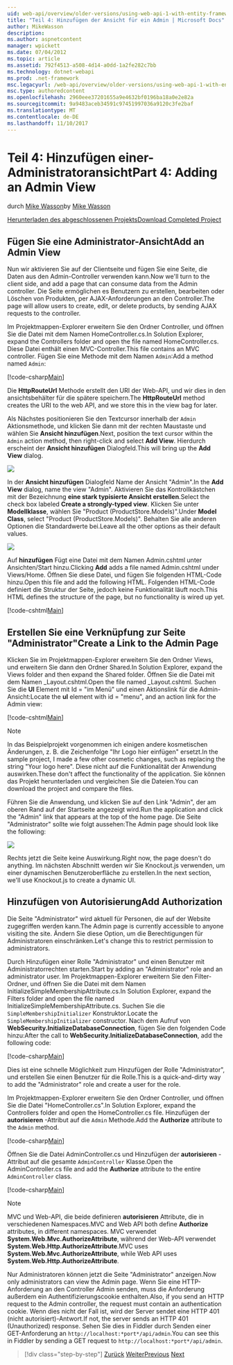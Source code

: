 ```yaml
---
uid: web-api/overview/older-versions/using-web-api-1-with-entity-framework-5/using-web-api-with-entity-framework-part-4
title: "Teil 4: Hinzufügen der Ansicht für ein Admin | Microsoft Docs"
author: MikeWasson
description: 
ms.author: aspnetcontent
manager: wpickett
ms.date: 07/04/2012
ms.topic: article
ms.assetid: 792f4513-a508-4d14-a0dd-1a2fe282c7bb
ms.technology: dotnet-webapi
ms.prod: .net-framework
msc.legacyurl: /web-api/overview/older-versions/using-web-api-1-with-entity-framework-5/using-web-api-with-entity-framework-part-4
msc.type: authoredcontent
ms.openlocfilehash: 2960eee37201655a9e4632bf0196ba18a0e2e82a
ms.sourcegitcommit: 9a9483aceb34591c97451997036a9120c3fe2baf
ms.translationtype: MT
ms.contentlocale: de-DE
ms.lasthandoff: 11/10/2017
---
```

<a name="part-4-adding-an-admin-view"></a><span data-ttu-id="c458e-102">Teil 4: Hinzufügen einer-Administratoransicht</span><span class="sxs-lookup"><span data-stu-id="c458e-102">Part 4: Adding an Admin View</span></span>
====================
<span data-ttu-id="c458e-103">durch [Mike Wasson](https://github.com/MikeWasson)</span><span class="sxs-lookup"><span data-stu-id="c458e-103">by [Mike Wasson](https://github.com/MikeWasson)</span></span>

[<span data-ttu-id="c458e-104">Herunterladen des abgeschlossenen Projekts</span><span class="sxs-lookup"><span data-stu-id="c458e-104">Download Completed Project</span></span>](http://code.msdn.microsoft.com/ASP-NET-Web-API-with-afa30545)

## <a name="add-an-admin-view"></a><span data-ttu-id="c458e-105">Fügen Sie eine Administrator-Ansicht</span><span class="sxs-lookup"><span data-stu-id="c458e-105">Add an Admin View</span></span>

<span data-ttu-id="c458e-106">Nun wir aktivieren Sie auf der Clientseite und fügen Sie eine Seite, die Daten aus den Admin-Controller verwenden kann.</span><span class="sxs-lookup"><span data-stu-id="c458e-106">Now we'll turn to the client side, and add a page that can consume data from the Admin controller.</span></span> <span data-ttu-id="c458e-107">Die Seite ermöglichen es Benutzern zu erstellen, bearbeiten oder Löschen von Produkten, per AJAX-Anforderungen an den Controller.</span><span class="sxs-lookup"><span data-stu-id="c458e-107">The page will allow users to create, edit, or delete products, by sending AJAX requests to the controller.</span></span>

<span data-ttu-id="c458e-108">Im Projektmappen-Explorer erweitern Sie den Ordner Controller, und öffnen Sie die Datei mit dem Namen HomeController.cs.</span><span class="sxs-lookup"><span data-stu-id="c458e-108">In Solution Explorer, expand the Controllers folder and open the file named HomeController.cs.</span></span> <span data-ttu-id="c458e-109">Diese Datei enthält einen MVC-Controller.</span><span class="sxs-lookup"><span data-stu-id="c458e-109">This file contains an MVC controller.</span></span> <span data-ttu-id="c458e-110">Fügen Sie eine Methode mit dem Namen `Admin`:</span><span class="sxs-lookup"><span data-stu-id="c458e-110">Add a method named `Admin`:</span></span>

[!code-csharp[Main](using-web-api-with-entity-framework-part-4/samples/sample1.cs)]

<span data-ttu-id="c458e-111">Die **HttpRouteUrl** Methode erstellt den URI der Web-API, und wir dies in den ansichtsbehälter für die spätere speichern.</span><span class="sxs-lookup"><span data-stu-id="c458e-111">The **HttpRouteUrl** method creates the URI to the web API, and we store this in the view bag for later.</span></span>

<span data-ttu-id="c458e-112">Als Nächstes positionieren Sie den Textcursor innerhalb der `Admin` Aktionsmethode, und klicken Sie dann mit der rechten Maustaste und wählen Sie **Ansicht hinzufügen**.</span><span class="sxs-lookup"><span data-stu-id="c458e-112">Next, position the text cursor within the `Admin` action method, then right-click and select **Add View**.</span></span> <span data-ttu-id="c458e-113">Hierdurch erscheint der **Ansicht hinzufügen** Dialogfeld.</span><span class="sxs-lookup"><span data-stu-id="c458e-113">This will bring up the **Add View** dialog.</span></span>

![](using-web-api-with-entity-framework-part-4/_static/image1.png)

<span data-ttu-id="c458e-114">In der **Ansicht hinzufügen** Dialogfeld Name der Ansicht "Admin".</span><span class="sxs-lookup"><span data-stu-id="c458e-114">In the **Add View** dialog, name the view "Admin".</span></span> <span data-ttu-id="c458e-115">Aktivieren Sie das Kontrollkästchen mit der Bezeichnung **eine stark typisierte Ansicht erstellen**.</span><span class="sxs-lookup"><span data-stu-id="c458e-115">Select the check box labeled **Create a strongly-typed view**.</span></span> <span data-ttu-id="c458e-116">Klicken Sie unter **Modellklasse**, wählen Sie "Product (ProductStore.Models)".</span><span class="sxs-lookup"><span data-stu-id="c458e-116">Under **Model Class**, select "Product (ProductStore.Models)".</span></span> <span data-ttu-id="c458e-117">Behalten Sie alle anderen Optionen die Standardwerte bei.</span><span class="sxs-lookup"><span data-stu-id="c458e-117">Leave all the other options as their default values.</span></span>

![](using-web-api-with-entity-framework-part-4/_static/image2.png)

<span data-ttu-id="c458e-118">Auf **hinzufügen** Fügt eine Datei mit dem Namen Admin.cshtml unter Ansichten/Start hinzu.</span><span class="sxs-lookup"><span data-stu-id="c458e-118">Clicking **Add** adds a file named Admin.cshtml under Views/Home.</span></span> <span data-ttu-id="c458e-119">Öffnen Sie diese Datei, und fügen Sie folgenden HTML-Code hinzu.</span><span class="sxs-lookup"><span data-stu-id="c458e-119">Open this file and add the following HTML.</span></span> <span data-ttu-id="c458e-120">Folgenden HTML-Code definiert die Struktur der Seite, jedoch keine Funktionalität läuft noch.</span><span class="sxs-lookup"><span data-stu-id="c458e-120">This HTML defines the structure of the page, but no functionality is wired up yet.</span></span>

[!code-cshtml[Main](using-web-api-with-entity-framework-part-4/samples/sample2.cshtml)]

## <a name="create-a-link-to-the-admin-page"></a><span data-ttu-id="c458e-121">Erstellen Sie eine Verknüpfung zur Seite "Administrator"</span><span class="sxs-lookup"><span data-stu-id="c458e-121">Create a Link to the Admin Page</span></span>

<span data-ttu-id="c458e-122">Klicken Sie im Projektmappen-Explorer erweitern Sie den Ordner Views, und erweitern Sie dann den Ordner Shared.</span><span class="sxs-lookup"><span data-stu-id="c458e-122">In Solution Explorer, expand the Views folder and then expand the Shared folder.</span></span> <span data-ttu-id="c458e-123">Öffnen Sie die Datei mit dem Namen \_Layout.cshtml.</span><span class="sxs-lookup"><span data-stu-id="c458e-123">Open the file named \_Layout.cshtml.</span></span> <span data-ttu-id="c458e-124">Suchen Sie die **Ul** Element mit Id = "im Menü" und einen Aktionslink für die Admin-Ansicht:</span><span class="sxs-lookup"><span data-stu-id="c458e-124">Locate the **ul** element with id = "menu", and an action link for the Admin view:</span></span>

[!code-cshtml[Main](using-web-api-with-entity-framework-part-4/samples/sample3.cshtml)]

> [!NOTE]
> <span data-ttu-id="c458e-125">In das Beispielprojekt vorgenommen ich einigen andere kosmetischen Änderungen, z. B. die Zeichenfolge "Ihr Logo hier einfügen" ersetzt.</span><span class="sxs-lookup"><span data-stu-id="c458e-125">In the sample project, I made a few other cosmetic changes, such as replacing the string "Your logo here".</span></span> <span data-ttu-id="c458e-126">Diese nicht auf die Funktionalität der Anwendung auswirken.</span><span class="sxs-lookup"><span data-stu-id="c458e-126">These don't affect the functionality of the application.</span></span> <span data-ttu-id="c458e-127">Sie können das Projekt herunterladen und vergleichen Sie die Dateien.</span><span class="sxs-lookup"><span data-stu-id="c458e-127">You can download the project and compare the files.</span></span>


<span data-ttu-id="c458e-128">Führen Sie die Anwendung, und klicken Sie auf den Link "Admin", der am oberen Rand auf der Startseite angezeigt wird.</span><span class="sxs-lookup"><span data-stu-id="c458e-128">Run the application and click the "Admin" link that appears at the top of the home page.</span></span> <span data-ttu-id="c458e-129">Die Seite "Administrator" sollte wie folgt aussehen:</span><span class="sxs-lookup"><span data-stu-id="c458e-129">The Admin page should look like the following:</span></span>

![](using-web-api-with-entity-framework-part-4/_static/image3.png)

<span data-ttu-id="c458e-130">Rechts jetzt die Seite keine Auswirkung.</span><span class="sxs-lookup"><span data-stu-id="c458e-130">Right now, the page doesn't do anything.</span></span> <span data-ttu-id="c458e-131">Im nächsten Abschnitt werden wir Sie Knockout.js verwenden, um einer dynamischen Benutzeroberfläche zu erstellen.</span><span class="sxs-lookup"><span data-stu-id="c458e-131">In the next section, we'll use Knockout.js to create a dynamic UI.</span></span>

## <a name="add-authorization"></a><span data-ttu-id="c458e-132">Hinzufügen von Autorisierung</span><span class="sxs-lookup"><span data-stu-id="c458e-132">Add Authorization</span></span>

<span data-ttu-id="c458e-133">Die Seite "Administrator" wird aktuell für Personen, die auf der Website zugegriffen werden kann.</span><span class="sxs-lookup"><span data-stu-id="c458e-133">The Admin page is currently accessible to anyone visiting the site.</span></span> <span data-ttu-id="c458e-134">Ändern Sie diese Option, um die Berechtigungen für Administratoren einschränken.</span><span class="sxs-lookup"><span data-stu-id="c458e-134">Let's change this to restrict permission to administrators.</span></span>

<span data-ttu-id="c458e-135">Durch Hinzufügen einer Rolle "Administrator" und einen Benutzer mit Administratorrechten starten.</span><span class="sxs-lookup"><span data-stu-id="c458e-135">Start by adding an "Administrator" role and an administrator user.</span></span> <span data-ttu-id="c458e-136">Im Projektmappen-Explorer erweitern Sie den Filter-Ordner, und öffnen Sie die Datei mit dem Namen InitializeSimpleMembershipAttribute.cs.</span><span class="sxs-lookup"><span data-stu-id="c458e-136">In Solution Explorer, expand the Filters folder and open the file named InitializeSimpleMembershipAttribute.cs.</span></span> <span data-ttu-id="c458e-137">Suchen Sie die `SimpleMembershipInitializer` Konstruktor.</span><span class="sxs-lookup"><span data-stu-id="c458e-137">Locate the `SimpleMembershipInitializer` constructor.</span></span> <span data-ttu-id="c458e-138">Nach dem Aufruf von **WebSecurity.InitializeDatabaseConnection**, fügen Sie den folgenden Code hinzu:</span><span class="sxs-lookup"><span data-stu-id="c458e-138">After the call to **WebSecurity.InitializeDatabaseConnection**, add the following code:</span></span>

[!code-csharp[Main](using-web-api-with-entity-framework-part-4/samples/sample4.cs)]

<span data-ttu-id="c458e-139">Dies ist eine schnelle Möglichkeit zum Hinzufügen der Rolle "Administrator", und erstellen Sie einen Benutzer für die Rolle.</span><span class="sxs-lookup"><span data-stu-id="c458e-139">This is a quick-and-dirty way to add the "Administrator" role and create a user for the role.</span></span>

<span data-ttu-id="c458e-140">Im Projektmappen-Explorer erweitern Sie den Ordner Controller, und öffnen Sie die Datei "HomeController.cs".</span><span class="sxs-lookup"><span data-stu-id="c458e-140">In Solution Explorer, expand the Controllers folder and open the HomeController.cs file.</span></span> <span data-ttu-id="c458e-141">Hinzufügen der **autorisieren** -Attribut auf die `Admin` Methode.</span><span class="sxs-lookup"><span data-stu-id="c458e-141">Add the **Authorize** attribute to the `Admin` method.</span></span>

[!code-csharp[Main](using-web-api-with-entity-framework-part-4/samples/sample5.cs)]

<span data-ttu-id="c458e-142">Öffnen Sie die Datei AdminController.cs und Hinzufügen der **autorisieren** -Attribut auf die gesamte `AdminController` Klasse.</span><span class="sxs-lookup"><span data-stu-id="c458e-142">Open the AdminController.cs file and add the **Authorize** attribute to the entire `AdminController` class.</span></span>

[!code-csharp[Main](using-web-api-with-entity-framework-part-4/samples/sample6.cs)]

> [!NOTE]
> <span data-ttu-id="c458e-143">MVC und Web-API, die beide definieren **autorisieren** Attribute, die in verschiedenen Namespaces.</span><span class="sxs-lookup"><span data-stu-id="c458e-143">MVC and Web API both define **Authorize** attributes, in different namespaces.</span></span> <span data-ttu-id="c458e-144">MVC verwendet **System.Web.Mvc.AuthorizeAttribute**, während der Web-API verwendet **System.Web.Http.AuthorizeAttribute**.</span><span class="sxs-lookup"><span data-stu-id="c458e-144">MVC uses **System.Web.Mvc.AuthorizeAttribute**, while Web API uses **System.Web.Http.AuthorizeAttribute**.</span></span>


<span data-ttu-id="c458e-145">Nur Administratoren können jetzt die Seite "Administrator" anzeigen.</span><span class="sxs-lookup"><span data-stu-id="c458e-145">Now only administrators can view the Admin page.</span></span> <span data-ttu-id="c458e-146">Wenn Sie eine HTTP-Anforderung an den Controller Admin senden, muss die Anforderung außerdem ein Authentifizierungscookie enthalten.</span><span class="sxs-lookup"><span data-stu-id="c458e-146">Also, if you send an HTTP request to the Admin controller, the request must contain an authentication cookie.</span></span> <span data-ttu-id="c458e-147">Wenn dies nicht der Fall ist, wird der Server sendet eine HTTP 401 (nicht autorisiert)-Antwort.</span><span class="sxs-lookup"><span data-stu-id="c458e-147">If not, the server sends an HTTP 401 (Unauthorized) response.</span></span> <span data-ttu-id="c458e-148">Sehen Sie dies in Fiddler durch Senden einer GET-Anforderung an `http://localhost:*port*/api/admin`.</span><span class="sxs-lookup"><span data-stu-id="c458e-148">You can see this in Fiddler by sending a GET request to `http://localhost:*port*/api/admin`.</span></span>

>[!div class="step-by-step"]
<span data-ttu-id="c458e-149">[Zurück](using-web-api-with-entity-framework-part-3.md)
[Weiter](using-web-api-with-entity-framework-part-5.md)</span><span class="sxs-lookup"><span data-stu-id="c458e-149">[Previous](using-web-api-with-entity-framework-part-3.md)
[Next](using-web-api-with-entity-framework-part-5.md)</span></span>
